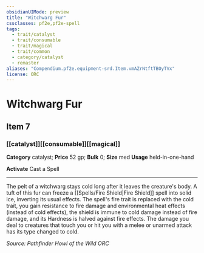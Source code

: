 ```yaml
---
obsidianUIMode: preview
title: "Witchwarg Fur"
cssclasses: pf2e,pf2e-spell
tags:
  - trait/catalyst
  - trait/consumable
  - trait/magical
  - trait/common
  - category/catalyst
  - remaster
aliases: "Compendium.pf2e.equipment-srd.Item.vmAZrNtftTBOyTVx"
license: ORC
---
```

# Witchwarg Fur
## Item 7
### [[catalyst]][[consumable]][[magical]]

**Category** catalyst; 
**Price** 52 gp; 
**Bulk** 0; **Size** med
**Usage** held-in-one-hand

**Activate** Cast a Spell

* * *

The pelt of a witchwarg stays cold long after it leaves the creature's body. A tuft of this fur can freeze a [[Spells/Fire Shield|Fire Shield]] spell into solid ice, inverting its usual effects. The spell's fire trait is replaced with the cold trait, you gain resistance to fire damage and environmental heat effects (instead of cold effects), the shield is immune to cold damage instead of fire damage, and its Hardness is halved against fire effects. The damage you deal to creatures that touch you or hit you with a melee or unarmed attack has its type changed to cold.

*Source: Pathfinder Howl of the Wild*
*ORC*